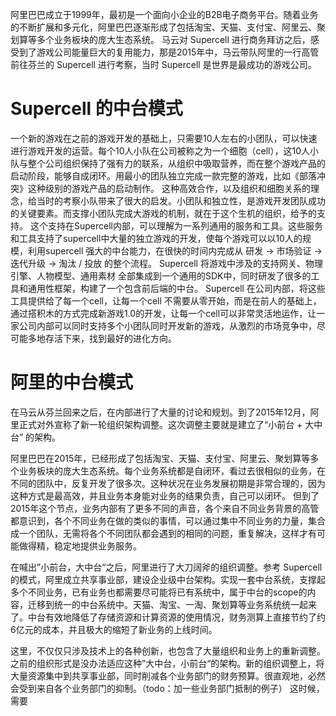
阿里巴巴成立于1999年，最初是一个面向小企业的B2B电子商务平台。随着业务的不断扩展和多元化，阿里巴巴逐渐形成了包括淘宝、天猫、支付宝、阿里云、聚划算等多个业务板块的庞大生态系统。
马云对 Supercell 进行商务拜访之后，感受到了游戏公司能量巨大的复用能力，那是2015年中，马云带队阿里的一行高管前往芬兰的 Supercell 进行考察，当时 Supercell 是世界是最成功的游戏公司。
# Supercell 的中台模式
一个新的游戏在之前的游戏开发的基础上，只需要10人左右的小团队，可以快速进行游戏开发的运营。每个10人小队在公司被称之为一个细胞（cell），这10人小队与整个公司组织保持了强有力的联系，从组织中吸取营养，而在整个游戏产品的启动阶段，能够自成闭环。用最小的团队独立完成一款完整的游戏，比如《部落冲突》这种级别的游戏产品的启动制作。
这种高效合作，以及组织和细胞关系的理念，给当时的考察小队带来了很大的启发。小团队和独立性，是游戏开发团队成功的关键要素。而支撑小团队完成大游戏的机制，就在于这个生机的组织，给予的支持。
这个支持在Supercell内部，可以理解为一系列通用的服务和工具。这些服务和工具支持了supercell中大量的独立游戏的开发，使每个游戏可以以10人的规模，利用supercell 强大的中台能力，在很快的时间内完成从 研发 -> 市场验证 -> 迭代升级 -> 淘汰 / 投放 的整个流程。
Supercell 将游戏中涉及的支持网关、物理引擎、人物模型、通用素材 全部集成到一个通用的SDK中，同时研发了很多的工具和通用性框架，构建了一个包含前后端的中台。
Supercell 在公司内部，将这些工具提供给了每一个cell，让每一个cell 不需要从零开始，而是在前人的基础上，通过搭积木的方式完成新游戏1.0的开发，让每一个cell可以非常灵活地运作，让一家公司内部可以同时支持多个小团队同时开发新的游戏，从激烈的市场竞争中，尽可能多地存活下来，找到最好的进化方向。

# 阿里的中台模式

在马云从芬兰回来之后，在内部进行了大量的讨论和规划。到了2015年12月，阿里正式对外宣称了新一轮组织架构调整。这次调整主要就是建立了“小前台 + 大中台” 的架构。

阿里巴巴在2015年，已经形成了包括淘宝、天猫、支付宝、阿里云、聚划算等多个业务板块的庞大生态系统。每个业务系统都是自闭环，看过去很相似的业务，在不同的团队中，反复开发了很多次。这种状况在业务发展初期是非常合理的，因为这种方式是最高效，并且业务本身能对业务的结果负责，自己可以闭环。 但到了2015年这个节点，业务内部有了更多不同的声音，各个来自不同业务背景的高管都意识到，各个不同业务在做的类似的事情，可以通过集中不同业务的力量，集合成一个团队，无需将各个不同团队都会遇到的相同的问题，重复解决，这样才有可能做得精，稳定地提供业务服务。

在喊出”小前台，大中台“之后，阿里进行了大刀阔斧的组织调整。参考 Supercell 的模式，阿里成立共享事业部，建设企业级中台架构。实现一套中台系统，支撑起多个不同业务，已有业务也都需要尽可能将已有系统中，属于中台的scope的内容，迁移到统一的中台系统中。天猫、淘宝、一淘、聚划算等业务系统统一起来了。中台有效地降低了存储资源和计算资源的使用情况，财务测算上直接节约了约6亿元的成本，并且极大的缩短了新业务的上线时间。

这里，不仅仅只涉及技术上的各种创新，也包含了大量组织和业务上的重新调整。之前的组织形式是没办法适应这种”大中台，小前台“的架构。新的组织调整上，将大量资源集中到共享事业部，同时削减各个业务部门的财务预算。很直观地，必然会受到来自各个业务部门的抑制。（todo：加一些业务部门抵制的例子）
这时候，需要
